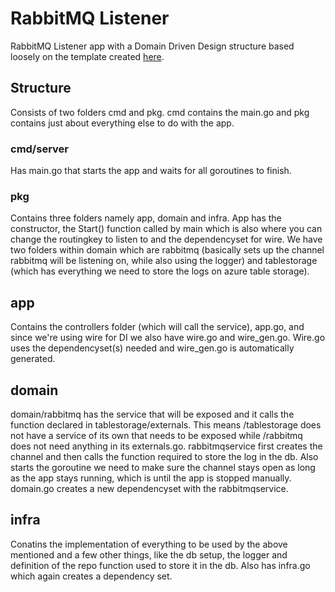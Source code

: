 # RabbitMQ Listener #
RabbitMQ Listener app with a Domain Driven Design structure based loosely on the template created [here](https://github.com/BetaLixT/goplates/tree/86876867228611b83274428687c6dc3235a38768/templates/dddv2).

## Structure ##
Consists of two folders cmd and pkg. cmd contains the main.go and pkg contains just about everything else to do with the app.

### cmd/server ###
Has main.go that starts the app and waits for all goroutines to finish.

### pkg ###
Contains three folders namely app, domain and infra. App has the constructor, the Start() function called by main which is also where you can change the routingkey to listen to and the dependencyset for wire.  We have two folders within domain which are rabbitmq (basically sets up the channel rabbitmq will be listening on, while also using the logger) and tablestorage (which has everything we need to store the logs on azure table storage). 

## app ##
Contains the controllers folder (which will call the service), app.go, and since we're using wire for DI we also have wire.go and wire_gen.go. Wire.go uses the dependencyset(s) needed and wire_gen.go is automatically generated.

## domain ##
domain/rabbitmq has the service that will be exposed and it calls the function declared in tablestorage/externals. This means /tablestorage does not have a service of its own that needs to be exposed while /rabbitmq does not need anything in its externals.go. rabbitmqservice first creates the channel and then calls the function required to store the log in the db. Also starts the goroutine we need to make sure the channel stays open as long as the app stays running, which is until the app is stopped manually. domain.go creates a new dependencyset with the rabbitmqservice. 

## infra ##
Conatins the implementation of everything to be used by the above mentioned and a few other things, like the db setup, the logger and definition of the repo function used to store it in the db. Also has infra.go which again creates a dependency set.







